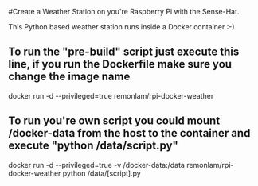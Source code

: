 #Create a Weather Station on you're Raspberry Pi with the Sense-Hat.

This Python based weather station runs inside a Docker container :-)


## To run the "pre-build" script just execute this line, if you run the Dockerfile make sure you change the image name
docker run -d --privileged=true remonlam/rpi-docker-weather

## To run you're own script you could mount /docker-data from the host to the container and execute "python /data/script.py"
docker run -d --privileged=true -v /docker-data:/data remonlam/rpi-docker-weather python /data/[script].py
